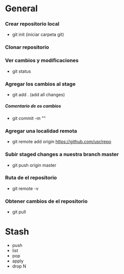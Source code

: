 # General
### Crear repositorio local
- git init (iniciar carpeta git)
### Clonar repositorio 

### Ver cambios y modificaciones
- git status

### Agregar los cambios al stage
- git add . (add all changes)
##### Comentario de os cambios 
- git commit -m ""

### Agregar una localidad remota
- git remote add origin https://github.com/usr/repo

### Subir staged changes a nuestra branch master
- git push origin master

### Ruta de el repositorio
- git remote -v

### Obtener cambios de el repositorio
- git pull

# Stash
- push
- list
- pop
- apply
- drop N
